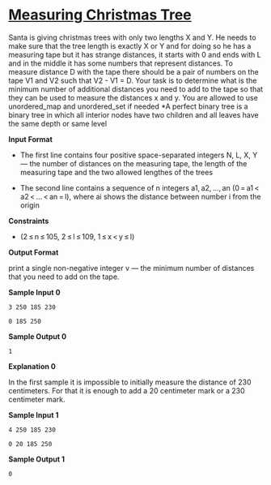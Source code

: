 # [Measuring Christmas Tree](https://www.hackerrank.com/contests/cmpn302-fall2021-hw3/challenges/measuring)

Santa is giving christmas trees with only two lengths X and Y. He needs to make sure that the tree length is exactly X or Y and for doing so he has a measuring tape but it has strange distances, it starts with 0 and ends with L and in the middle it has some numbers that represent distances. To measure distance D with the tape there should be a pair of numbers on the tape V1 and V2 such that V2 - V1 = D. Your task is to determine what is the minimum number of additional distances you need to add to the tape so that they can be used to measure the distances x and y. You are allowed to use unordered_map and unordered_set if needed
*A perfect binary tree is a binary tree in which all interior nodes have two children and all leaves have the same depth or same level

**Input Format**

- The first line contains four positive space-separated integers N, L, X, Y — the number of distances on the measuring tape, the length of the measuring tape and the two allowed lengthes of the trees


- The second line contains a sequence of n integers a1, a2, ..., an (0 = a1 < a2 < ... < an = l), where ai shows the distance between number i from the origin

**Constraints**

- (2 ≤ n ≤ 105, 2 ≤ l ≤ 109, 1 ≤ x < y ≤ l)



**Output Format**

print a single non-negative integer v — the minimum number of distances that you need to add on the tape.


**Sample Input 0**
```
3 250 185 230

0 185 250
```
**Sample Output 0**
```
1
```

**Explanation 0**

In the first sample it is impossible to initially measure the distance of 230 centimeters. For that it is enough to add a 20 centimeter mark or a 230 centimeter mark.

**Sample Input 1**

```
4 250 185 230

0 20 185 250
```
**Sample Output 1**
```
0
```
